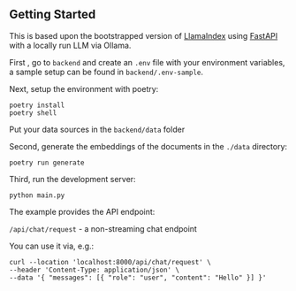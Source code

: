 ## Getting Started

This is based upon the bootstrapped version of [LlamaIndex](https://www.llamaindex.ai/) using [FastAPI](https://fastapi.tiangolo.com/) with a locally run LLM via Ollama.

First , go to `backend` and create an `.env` file with your environment variables, a sample setup can be found in `backend/.env-sample`.

Next, setup the environment with poetry:

```
poetry install
poetry shell
```

Put your data sources in the `backend/data` folder

Second, generate the embeddings of the documents in the `./data` directory:

```
poetry run generate
```

Third, run the development server:

```
python main.py
```

The example provides the API endpoint:

`/api/chat/request` - a non-streaming chat endpoint

You can use it via, e.g.:

```
curl --location 'localhost:8000/api/chat/request' \
--header 'Content-Type: application/json' \
--data '{ "messages": [{ "role": "user", "content": "Hello" }] }'
```

